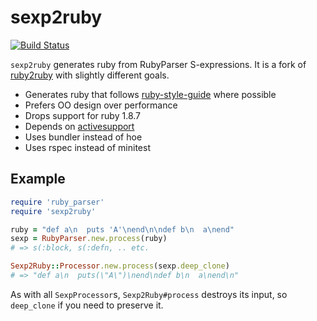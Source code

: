 sexp2ruby
=========

[![Build Status][5]][6]

`sexp2ruby` generates ruby from RubyParser S-expressions.
It is a fork of [ruby2ruby][1] with slightly different goals.

- Generates ruby that follows [ruby-style-guide][3] where possible
- Prefers OO design over performance
- Drops support for ruby 1.8.7
- Depends on [activesupport][4]
- Uses bundler instead of hoe
- Uses rspec instead of minitest

Example
-------

```ruby
require 'ruby_parser'
require 'sexp2ruby'

ruby = "def a\n  puts 'A'\nend\n\ndef b\n  a\nend"
sexp = RubyParser.new.process(ruby)
# => s(:block, s(:defn, .. etc.

Sexp2Ruby::Processor.new.process(sexp.deep_clone)
# => "def a\n  puts(\"A\")\nend\ndef b\n  a\nend\n"
```

As with all `SexpProcessor`s, `Sexp2Ruby#process` destroys its input,
so `deep_clone` if you need to preserve it.

[1]: https://github.com/seattlerb/ruby2ruby
[2]: http://docs.seattlerb.org/ruby2ruby
[3]: https://github.com/bbatsov/ruby-style-guide
[4]: https://rubygems.org/gems/activesupport
[5]: https://travis-ci.org/jaredbeck/sexp2ruby.svg
[6]: https://travis-ci.org/jaredbeck/sexp2ruby

